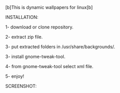 [b]This is dynamic wallpapers for linux[b]


INSTALLATION: 

1- download or clone repository.

2- extract zip file.

3- put extracted folders in /usr/share/backgrounds/.

3- install gnome-tweak-tool.

4- from gnome-tweak-tool select xml file. 

5- enjoy!


SCREENSHOT:


